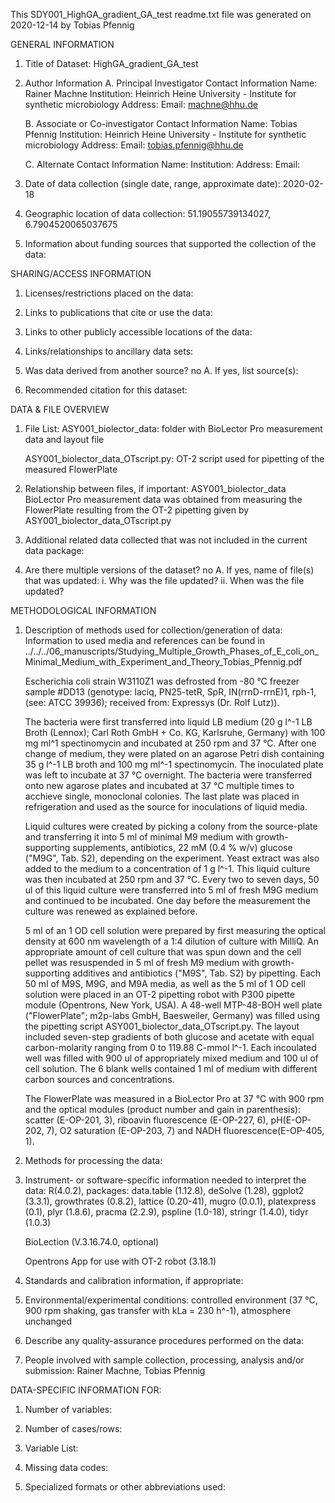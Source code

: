 This SDY001_HighGA_gradient_GA_test readme.txt file was generated on 2020-12-14 by Tobias Pfennig


GENERAL INFORMATION

1. Title of Dataset: HighGA_gradient_GA_test

2. Author Information
	A. Principal Investigator Contact Information
		Name: Rainer Machne
		Institution: Heinrich Heine University - Institute for synthetic microbiology
		Address: 
		Email: machne@hhu.de

	B. Associate or Co-investigator Contact Information
		Name: Tobias Pfennig
		Institution: Heinrich Heine University - Institute for synthetic microbiology
		Address: 
		Email: tobias.pfennig@hhu.de

	C. Alternate Contact Information
		Name: 
		Institution: 
		Address: 
		Email: 

3. Date of data collection (single date, range, approximate date): 2020-02-18

4. Geographic location of data collection: 51.19055739134027, 6.7904520065037675

5. Information about funding sources that supported the collection of the data: 


SHARING/ACCESS INFORMATION

1. Licenses/restrictions placed on the data: 

2. Links to publications that cite or use the data: 

3. Links to other publicly accessible locations of the data: 

4. Links/relationships to ancillary data sets: 

5. Was data derived from another source? no
	A. If yes, list source(s): 

6. Recommended citation for this dataset: 


DATA & FILE OVERVIEW

1. File List: 
	ASY001_biolector_data: folder with BioLector Pro measurement data and layout file

	ASY001_biolector_data_OTscript.py: OT-2 script used for pipetting of the measured FlowerPlate

2. Relationship between files, if important: 
	ASY001_biolector_data BioLector Pro measurement data was obtained from measuring the FlowerPlate resulting from the OT-2 pipetting given by ASY001_biolector_data_OTscript.py

3. Additional related data collected that was not included in the current data package: 

4. Are there multiple versions of the dataset? no
	A. If yes, name of file(s) that was updated: 
		i. Why was the file updated? 
		ii. When was the file updated? 


METHODOLOGICAL INFORMATION

1. Description of methods used for collection/generation of data: 
	Information to used media and references can be found in ../../../06_manuscripts/Studying_Multiple_Growth_Phases_of_E_coli_on_Minimal_Medium_with_Experiment_and_Theory_Tobias_Pfennig.pdf

	Escherichia coli strain W3110Z1 was defrosted from -80 °C freezer sample #DD13 (genotype: laciq, PN25-tetR, SpR, IN(rrnD-rrnE)1, rph-1, (see: ATCC 39936); received from: Expressys (Dr. Rolf Lutz)). 		
	
	The bacteria were first transferred into liquid LB medium (20 g l^-1 LB Broth (Lennox); Carl Roth GmbH + Co. KG, Karlsruhe, Germany) with 100 mg ml^1 spectinomycin and incubated at 250 rpm and 37 °C. After one change of medium, they were plated on an agarose Petri dish containing 35 g l^-1 LB broth and 100 mg ml^-1 spectinomycin. The inoculated plate was left to incubate at 37 °C overnight. The bacteria were transferred onto new agarose plates and incubated at 37 °C multiple times to acchieve single, monoclonal colonies. The last plate was placed in refrigeration and used as the source for inoculations of liquid media.
	
	Liquid cultures were created by picking a colony from the source-plate and transferring it into 5 ml of minimal M9 medium with growth-supporting supplements, antibiotics, 22 mM (0.4 % w/v) glucose ("M9G", Tab. S2), depending on the experiment. Yeast extract was also added to the medium to a concentration of 1 g l^-1. This liquid culture was then incubated at 250 rpm and 37 °C. Every two to seven days, 50 ul of this liquid culture were transferred into 5 ml of fresh M9G medium and continued to be incubated. One day before the measurement the culture was renewed as explained before.
	
	5 ml of an 1 OD cell solution were prepared by first measuring the optical density at 600 nm wavelength of a 1:4 dilution of culture with MilliQ. An appropriate amount of cell culture that was spun down and the cell pellet was resuspended in 5 ml of fresh M9 medium with growth-supporting additives and antibiotics ("M9S", Tab. S2) by pipetting. Each 50 ml of M9S, M9G, and M9A media, as well as the 5 ml of 1 OD cell solution were placed in an OT-2 pipetting robot with P300 pipette module (Opentrons, New York, USA). A 48-well MTP-48-BOH well plate ("FlowerPlate"; m2p-labs GmbH, Baesweiler, Germany) was filled using the pipetting script ASY001_biolector_data_OTscript.py. The layout included seven-step gradients of both glucose and acetate with equal carbon-molarity ranging from 0 to 119.88 C-mmol l^-1. Each incoulated well was filled with 900 ul of appropriately mixed medium and 100 ul of cell solution. The 6 blank wells contained 1 ml of medium with different carbon sources and concentrations.
	
	The FlowerPlate was measured in a BioLector Pro at 37 °C with 900 rpm and the optical modules (product number and gain in parenthesis): scatter (E-OP-201, 3), riboavin fluorescence (E-OP-227, 6), pH(E-OP-202, 7), O2 saturation (E-OP-203, 7) and NADH fluorescence(E-OP-405, 1).
	
2. Methods for processing the data: 

3. Instrument- or software-specific information needed to interpret the data: 
	R(4.0.2), packages: data.table (1.12.8), deSolve (1.28), ggplot2 (3.3.1), growthrates (0.8.2), lattice (0.20-41), mugro (0.0.1), platexpress (0.1), plyr (1.8.6), pracma (2.2.9), pspline (1.0-18),  stringr (1.4.0), tidyr (1.0.3)
	
	BioLection (V.3.16.74.0, optional)
	
	Opentrons App for use with OT-2 robot (3.18.1)

4. Standards and calibration information, if appropriate: 

5. Environmental/experimental conditions: controlled environment (37 °C, 900 rpm shaking, gas transfer with kLa = 230 h^-1), atmosphere unchanged

6. Describe any quality-assurance procedures performed on the data: 

7. People involved with sample collection, processing, analysis and/or submission: Rainer Machne, Tobias Pfennig


DATA-SPECIFIC INFORMATION FOR: 

1. Number of variables: 

2. Number of cases/rows: 

3. Variable List: 

4. Missing data codes:

5. Specialized formats or other abbreviations used: